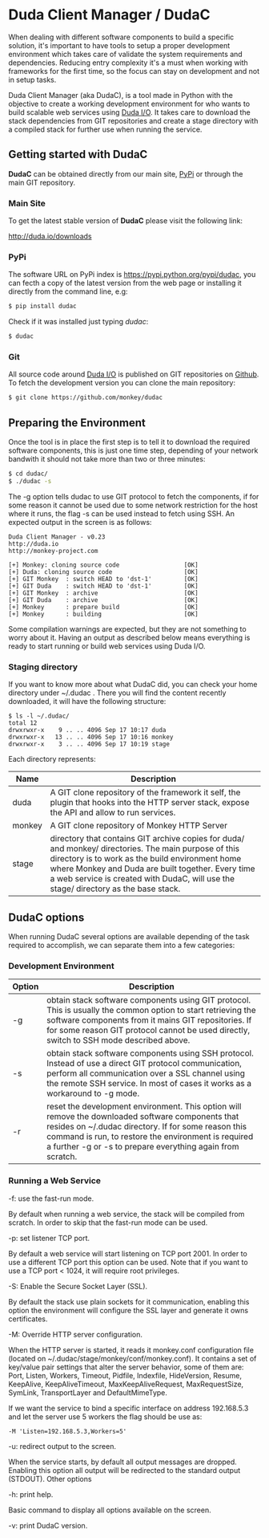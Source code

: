 # Duda Client Manager / DudaC

When dealing with different software components to build a specific solution, it's important to have tools to setup a proper development environment which takes care of validate the system requirements and dependencies. Reducing entry complexity it's a must when working with frameworks for the first time, so the focus can stay on development and not in setup tasks.

Duda Client Manager (aka DudaC), is a tool made in Python with the objective to create a working development environment for who wants to build scalable web services using [Duda I/O](http://duda.io). It takes care to download the stack dependencies from GIT repositories and create a stage directory with a compiled stack for further use when running the service.

## Getting started with DudaC

__DudaC__ can be obtained directly from our main site, [PyPi](http://https://pypi.python.org/pypi) or through the main GIT repository.

### Main Site

To get the latest stable version of __DudaC__ please visit the following link:

http://duda.io/downloads

### PyPi

The software URL on PyPi index is https://pypi.python.org/pypi/dudac, you can fecth a copy of the latest version from the web page or installing it directly from the command line, e.g:

```Bash
$ pip install dudac
```

Check if it was installed just typing _dudac_:

```Bash
$ dudac
```

### Git

All source code around [Duda I/O](http://duda.io) is published on GIT repositories on [Github](http://github.com). To fetch the development version you can clone the main repository:

```Bash
$ git clone https://github.com/monkey/dudac
```

## Preparing the Environment

Once the tool is in place the first step is to tell it to download the required software components, this is just one time step, depending of your network bandwith it should not take more than two or three minutes:

```Bash
$ cd dudac/
$ ./dudac -s
```

The -g option tells dudac to use GIT protocol to fetch the components, if for some reason it cannot be used due to some network restriction for the host where it runs, the flag -s can be used instead to fetch using SSH. An expected output in the screen is as follows:

```
Duda Client Manager - v0.23
http://duda.io
http://monkey-project.com

[+] Monkey: cloning source code                  [OK]
[+] Duda: cloning source code                    [OK]
[+] GIT Monkey  : switch HEAD to 'dst-1'         [OK]
[+] GIT Duda    : switch HEAD to 'dst-1'         [OK]
[+] GIT Monkey  : archive                        [OK]
[+] GIT Duda    : archive                        [OK]
[+] Monkey      : prepare build                  [OK]
[+] Monkey      : building                       [OK]
```

Some compilation warnings are expected, but they are not something to worry about it. Having an output as described below means everything is ready to start running or build web services using Duda I/O.

### Staging directory

If you want to know more about what DudaC did, you can check your home directory under ~/.dudac . There you will find the content recently downloaded, it will have the following structure:

```
$ ls -l ~/.dudac/
total 12
drwxrwxr-x    9 .. .. 4096 Sep 17 10:17 duda
drwxrwxr-x   13 .. .. 4096 Sep 17 10:16 monkey
drwxrwxr-x    3 .. .. 4096 Sep 17 10:19 stage
```

Each directory represents:

Name  | Description
------|--------------
duda  | A GIT clone repository of the framework it self, the plugin that hooks into the HTTP server stack, expose the API and allow to run services.
monkey|A GIT clone repository of Monkey HTTP Server
stage | directory that contains GIT archive copies for duda/ and monkey/ directories. The main purpose of this directory is to work as the build environment home where Monkey and Duda are built together. Every time a web service is created with DudaC, will use the stage/ directory as the base stack.

## DudaC options

When running DudaC several options are available depending of the task required to accomplish, we can separate them into a few categories:

### Development Environment

Option | Description
-------|-------------
-g |obtain stack software components using GIT protocol. This is usually the common option to start retrieving the software components from it mains GIT repositories. If for some reason GIT protocol cannot be used directly, switch to SSH mode described above.
-s | obtain stack software components using SSH protocol. Instead of use a direct GIT protocol communication, perform all communication over a SSL channel using the remote SSH service. In most of cases it works as a workaround to -g mode.
-r | reset the development environment. This option will remove the downloaded software components that resides on ~/.dudac directory. If for some reason this command is run, to restore the environment is required a further -g or -s to prepare everything again  from scratch.

### Running a Web Service

-f: use the fast-run mode.

By default when running a web service, the stack will be compiled from scratch. In order to skip that the fast-run mode can be used.

-p: set listener TCP port.

By default a web service will start listening on TCP port 2001. In order to use a different TCP port this option can be used. Note that if you want to use a TCP port < 1024, it will require root privileges.

-S: Enable the Secure Socket Layer (SSL).

By default the stack use plain sockets for it communication, enabling this option the environment will configure the SSL layer and generate it owns certificates.

-M: Override HTTP server configuration.

When the HTTP server is started, it reads it monkey.conf configuration file (located on ~/.dudac/stage/monkey/conf/monkey.conf). It contains a set of key/value pair settings that alter the server behavior, some of them are: Port, Listen, Workers, Timeout, Pidfile, Indexfile, HideVersion, Resume, KeepAlive, KeepAliveTimeout, MaxKeepAliveRequest, MaxRequestSize, SymLink, TransportLayer and DefaultMimeType.

If we want the service to bind a specific interface on address 192.168.5.3 and let the server use 5 workers the flag should be use as:

    -M 'Listen=192.168.5.3,Workers=5'

-u: redirect output to the screen.

When the service starts, by default all output messages are dropped. Enabling this option all output will be redirected to the standard output (STDOUT).
Other options

-h: print help.

Basic command to display all options available on the screen.

-v: print DudaC version.
